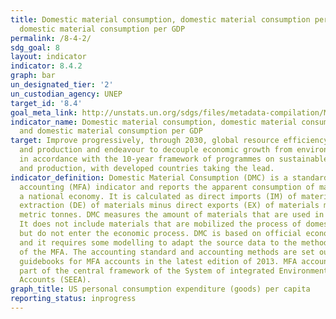 ```yaml
---
title: Domestic material consumption, domestic material consumption per capita, and
  domestic material consumption per GDP
permalink: /8-4-2/
sdg_goal: 8
layout: indicator
indicator: 8.4.2
graph: bar
un_designated_tier: '2'
un_custodian_agency: UNEP
target_id: '8.4'
goal_meta_link: http://unstats.un.org/sdgs/files/metadata-compilation/Metadata-Goal-8.pdf
indicator_name: Domestic material consumption, domestic material consumption per capita,
  and domestic material consumption per GDP
target: Improve progressively, through 2030, global resource efficiency in consumption
  and production and endeavour to decouple economic growth from environmental degradation,
  in accordance with the 10-year framework of programmes on sustainable consumption
  and production, with developed countries taking the lead.
indicator_definition: Domestic Material Consumption (DMC) is a standard material flow
  accounting (MFA) indicator and reports the apparent consumption of materials in
  a national economy. It is calculated as direct imports (IM) of material plus domestic
  extraction (DE) of materials minus direct exports (EX) of materials measured in
  metric tonnes. DMC measures the amount of materials that are used in economic processes.
  It does not include materials that are mobilized the process of domestic extraction
  but do not enter the economic process. DMC is based on official economic statistics
  and it requires some modelling to adapt the source data to the methodological requirements
  of the MFA. The accounting standard and accounting methods are set out in the EUROSTAT
  guidebooks for MFA accounts in the latest edition of 2013. MFA accounting is also
  part of the central framework of the System of integrated Environmental_ Economic
  Accounts (SEEA).
graph_title: US personal consumption expenditure (goods) per capita
reporting_status: inprogress
---
```

